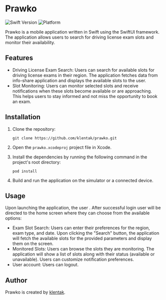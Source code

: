 # Prawko

![Swift Version](https://img.shields.io/badge/Swift-5.0-orange.svg)
![Platform](https://img.shields.io/badge/platform-iOS-lightgrey.svg)

Prawko is a mobile application written in Swift using the SwiftUI framework. The application allows users to search for driving license exam slots and monitor their availability.

## Features

- Driving License Exam Search: Users can search for available slots for driving license exams in their region. The application fetches data from info-share application and displays the available slots to the user.
- Slot Monitoring: Users can monitor selected slots and receive notifications when these slots become available or are approaching. This helps users to stay informed and not miss the opportunity to book an exam.

## Installation

1. Clone the repository:

   ```
   git clone https://github.com/klentak/prawko.git
   ```

2. Open the `prawko.xcodeproj` project file in Xcode.
3. Install the dependencies by running the following command in the project's root directory:

   ```
   pod install
   ```

4. Build and run the application on the simulator or a connected device.

## Usage

Upon launching the application, the user . After successful login user will be directed to the home screen where they can choose from the available options:

- Exam Slot Search: Users can enter their preferences for the region, exam type, and date. Upon clicking the "Search" button, the application will fetch the available slots for the provided parameters and display them on the screen.
- Monitored Slots: Users can browse the slots they are monitoring. The application will show a list of slots along with their status (available or unavailable). Users can customize notification preferences.
- User account: Users can logout.


## Author

Prawko is created by [klentak](https://github.com/klentak).
